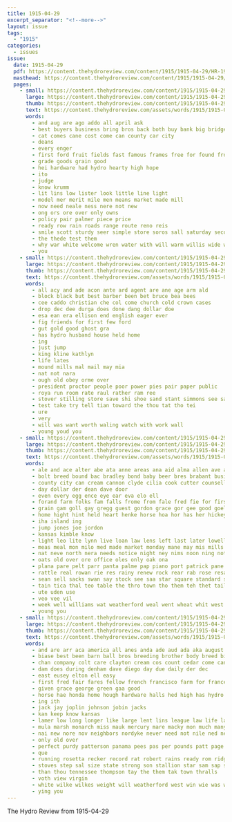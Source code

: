 ```yaml
---
title: 1915-04-29
excerpt_separator: "<!--more-->"
layout: issue
tags:
  - "1915"
categories:
  - issues
issue:
  date: 1915-04-29
  pdf: https://content.thehydroreview.com/content/1915/1915-04-29/HR-1915-04-29.pdf
  masthead: https://content.thehydroreview.com/content/1915/1915-04-29/masthead/HR-1915-04-29.jpg
  pages:
    - small: https://content.thehydroreview.com/content/1915/1915-04-29/small/HR-1915-04-29-01.jpg
      large: https://content.thehydroreview.com/content/1915/1915-04-29/large/HR-1915-04-29-01.jpg
      thumb: https://content.thehydroreview.com/content/1915/1915-04-29/thumbnails/HR-1915-04-29-01.jpg
      text: https://content.thehydroreview.com/assets/words/1915/1915-04-29/HR-1915-04-29-01.txt
      words:
        - and aug are ago addo all april ask
        - best buyers business bring bros back both buy bank big bridge busi
        - cat comes cane cost come can county car city
        - deans
        - every enger
        - first ford fruit fields fast famous frames free for found from farmer full
        - grade goods grain good
        - hei hardware had hydro hearty high hope
        - ito
        - judge
        - know krumm
        - lit lins low lister look little line light
        - model mer merit mile men means market made mill
        - now need neale ness nere not new
        - ong ors ore over only owns
        - policy pair palmer piece price
        - ready row rain roads range route reno reis
        - smile scott sturdy seer simple store soros sall saturday second see selina sack strong show service stock
        - the thede test them
        - why war white welcome wren water with will warm willis wide woods
        - you
    - small: https://content.thehydroreview.com/content/1915/1915-04-29/small/HR-1915-04-29-02.jpg
      large: https://content.thehydroreview.com/content/1915/1915-04-29/large/HR-1915-04-29-02.jpg
      thumb: https://content.thehydroreview.com/content/1915/1915-04-29/thumbnails/HR-1915-04-29-02.jpg
      text: https://content.thehydroreview.com/assets/words/1915/1915-04-29/HR-1915-04-29-02.txt
      words:
        - all acy and ade acon ante ard agent are ane age arm ald
        - block black but best barber been bet bruce bea bees
        - cee caddo christian che col come church cold crown cases
        - drop dec dee durga does done dang dollar doe
        - esa ean era ellison end english eager ever
        - fig friends for first few ford
        - gut gold good ghost gra
        - has hydro husband house held home
        - ing
        - just jump
        - king kline kathlyn
        - life lates
        - mound mills mal mail may mia
        - nat not nara
        - ough old obey orme over
        - president proctor people poor power pies pair paper public
        - roya run room rate raul rather ram ree
        - stover stilling store save shi shoe sand stant simmons see sana she sho set sane sunday serie session
        - test take try tell tian toward the thou tat tho tei
        - ure
        - very
        - will was want worth waling watch with work wall
        - young youd you
    - small: https://content.thehydroreview.com/content/1915/1915-04-29/small/HR-1915-04-29-03.jpg
      large: https://content.thehydroreview.com/content/1915/1915-04-29/large/HR-1915-04-29-03.jpg
      thumb: https://content.thehydroreview.com/content/1915/1915-04-29/thumbnails/HR-1915-04-29-03.jpg
      text: https://content.thehydroreview.com/assets/words/1915/1915-04-29/HR-1915-04-29-03.txt
      words:
        - ale and ace alter abe ata anne areas ana aid alma allen ave abad aud ath ald ates ane aten agin area are ast anon aga
        - bolt breed bound bac bradley bond baby beer bres brabant busi berd bast ban blackwell bus brother big brown byrum bevan best baka blot bank boon beto block ber
        - county city can cream cannon clyde cilia cook cutter counsellor cha car cane call claridge cas change coe
        - day dollar der dean dave door
        - even every egg ence eye ear eva elo ell
        - forand farm folks fam falls frome from fale fred fie for first friday flyer fain few fitzpatrick felton
        - grain gam goll gay gregg guest gordon grace gor gee good goel given
        - home hight hint held heart henke horse hoa hor has her hickey high hast hydro hard
        - iha island ing
        - jump jones joe jordon
        - kansas kimble know
        - light leo lite lynn live loan law lens left last later lowell
        - meas meal mon milo med made market monday mane may mis mills moody manche miss mae mer mak most mighty mier
        - nat neve north nera needs notice night ney nims noon ning not need now
        - oats old over ore office oles only oak ona
        - plana pare pelt parr panta palme pap piano port patrick pane pope pair ploor post poe pla price pian pie public past pee
        - rattle real rowan rie res rainy renew rock rear rab rose resa rai
        - sean sell sacks swan say stock see saa star square standard send sae stuff second seeds surgeon son sister schuler sons song scott sare set sunday swell save seed saturday
        - tain tica thal teo table the thro town tho them teh thet tailor tea talent ten toan teen tra toe ting tryon tai tale
        - ute uden use
        - veo vee vil
        - week well williams wat weatherford weal went wheat whit west will wate with way was want world wit wees wee work weil wall
        - young you
    - small: https://content.thehydroreview.com/content/1915/1915-04-29/small/HR-1915-04-29-04.jpg
      large: https://content.thehydroreview.com/content/1915/1915-04-29/large/HR-1915-04-29-04.jpg
      thumb: https://content.thehydroreview.com/content/1915/1915-04-29/thumbnails/HR-1915-04-29-04.jpg
      text: https://content.thehydroreview.com/assets/words/1915/1915-04-29/HR-1915-04-29-04.txt
      words:
        - and are arr aca america all anes anda ade aud ada aka august able ast ala ani
        - biase best been barn ball bros breeding brother body breed big bao bands black bal balance bunda box bowls bone both boat brown
        - chan company colt care clayton cream cos count cedar come can comfort
        - dam does during denham dave diego day due daily der dec
        - east eusey elton ell easy
        - first fred fair fares fellow french francisco farm for france from
        - given grace george green gaa good
        - horse hae honda home hough hardware halls hed high has hydro hom
        - ing ith
        - jack jay joplin johnson jobin jacks
        - kan keep know kansas
        - lamer low long longer like large lent lins league law life laval look
        - mula marsh monarch miss mauk mercury mare macky mon much many mal made
        - nai new nore nov neighbors nordyke never need not nile ned necessary
        - only old over
        - perfect purdy patterson panama pees pas per pounds patt page palmer pack people points
        - que
        - running rosetta recker record rat robert rains ready rom ridge race range
        - stoves step sal size state strong son stallion star sam sap spin show sea smooth second stock stands south spindle sunday stulz salina sale seal san
        - than thou tennessee thompson tay the them tak town thralls
        - voth view virgin
        - white wilke wilkes weight will weatherford west win wie was while wish why worth warrior well went wan with wearing way
        - ying you
---
```


The Hydro Review from 1915-04-29

<!--more-->

